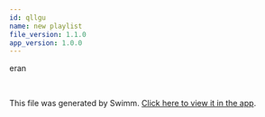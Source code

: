 ```yaml
---
id: qllgu
name: new playlist
file_version: 1.1.0
app_version: 1.0.0
---
```


<!-- Intro - Do not remove this comment -->
eran

<br/>

This file was generated by Swimm. [Click here to view it in the app](https://swimm-web-app.web.app/repos/Z2l0aHViJTNBJTNBdDElM0ElM0FlcmFuLXN3aW1t/playlists/qllgu).
